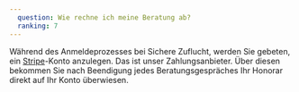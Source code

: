 ```yaml
---
  question: Wie rechne ich meine Beratung ab?
  ranking: 7
---
```


Während des Anmeldeprozesses bei Sichere Zuflucht, werden Sie gebeten, ein [Stripe](https://www.stripe.com/)-Konto anzulegen. Das ist unser Zahlungsanbieter. Über diesen bekommen Sie nach Beendigung jedes Beratungsgespräches Ihr Honorar direkt auf Ihr Konto überwiesen.
